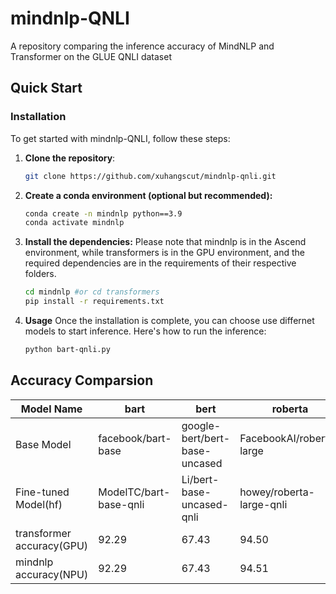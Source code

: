 # mindnlp-QNLI
A repository comparing the inference accuracy of MindNLP and Transformer on the GLUE QNLI dataset


## Quick Start

### Installation
To get started with mindnlp-QNLI, follow these steps:

1. **Clone the repository**:
   ```bash
   git clone https://github.com/xuhangscut/mindnlp-qnli.git
2. **Create a conda environment (optional but recommended):**
    ```bash
    conda create -n mindnlp python==3.9
    conda activate mindnlp
2. **Install the dependencies:**
Please note that mindnlp is in the Ascend environment, while transformers is in the GPU environment, and the required dependencies are in the requirements of their respective folders.
    ```bash
    cd mindnlp #or cd transformers
    pip install -r requirements.txt
3. **Usage**
Once the installation is complete, you can choose use differnet models to start inference. Here's how to run the inference:
    ```bash
    python bart-qnli.py
## Accuracy Comparsion
|  Model Name | bart | bert | roberta | xlm-roberta | gpt2 | t5 | distilbert | albert | opt | llama |
|---|---|---|---|---|---|---|---|---|---|---|
|  Base Model  | facebook/bart-base  |  google-bert/bert-base-uncased | FacebookAI/roberta-large | FacebookAI/xlm-roberta-large |  openai-community/gpt2 |  google-t5/t5-small |  distilbert/distilbert-base-uncased | albert/albert-base-v2  | facebook/opt-125m  | JackFram/llama-160m  |
|  Fine-tuned Model(hf)  | ModelTC/bart-base-qnli  | Li/bert-base-uncased-qnli  | howey/roberta-large-qnli | tmnam20/xlm-roberta-large-qnli-1 | tanganke/gpt2_qnli  | lightsout19/t5-small-qnli  | anirudh21/distilbert-base-uncased-finetuned-qnli  | orafandina/albert-base-v2-finetuned-qnli  | utahnlp/qnli_facebook_opt-125m_seed-1  | Cheng98/llama-160m-qnli  |
| transformer accuracy(GPU) |  92.29 | 67.43  | 94.50 | 92.50 | 88.15  | 89.71  | 59.21  | 55.14  | 86.10  |  50.97 |
| mindnlp accuracy(NPU) | 92.29  | 67.43  | 94.51 | 92.50 | 88.15  | 89.71  | 59.23  | 55.13  | 86.10  | 50.97  |